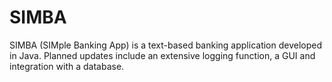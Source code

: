 # SIMBA
SIMBA (SIMple Banking App) is a text-based banking application developed in Java. Planned updates include an extensive logging function, a GUI and integration with a database.
